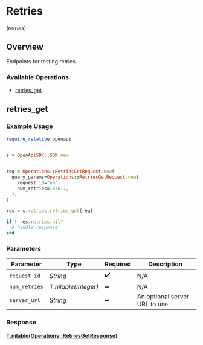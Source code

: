 # Retries
(*retries*)

## Overview

Endpoints for testing retries.

### Available Operations

* [retries_get](#retries_get)

## retries_get

### Example Usage

```ruby
require_relative openapi


s = OpenApiSDK::SDK.new

   
req = Operations::RetriesGetRequest.new(
  query_params=Operations::RetriesGetRequest.new(
    request_id="ea",
    num_retries=107617,
  ),
)
    
res = s.retries.retries_get(req)

if ! res.retries.nil?
  # handle response
end

```

### Parameters

| Parameter                      | Type                           | Required                       | Description                    |
| ------------------------------ | ------------------------------ | ------------------------------ | ------------------------------ |
| `request_id`                   | *String*                       | :heavy_check_mark:             | N/A                            |
| `num_retries`                  | *T.nilable(Integer)*           | :heavy_minus_sign:             | N/A                            |
| `server_url`                   | *String*                       | :heavy_minus_sign:             | An optional server URL to use. |


### Response

**[T.nilable(Operations::RetriesGetResponse)](../../models/operations/retriesgetresponse.md)**

